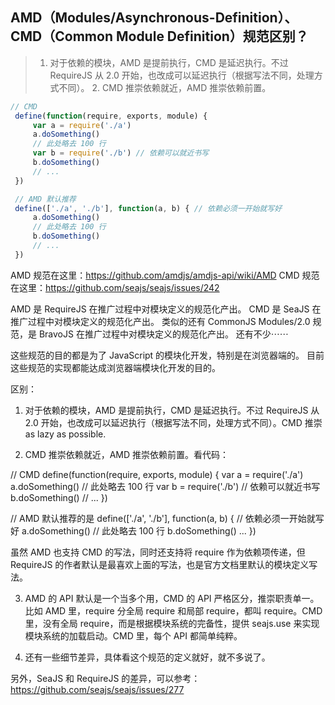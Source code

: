 ## AMD（Modules/Asynchronous-Definition）、CMD（Common Module Definition）规范区别？

> 1. 对于依赖的模块，AMD 是提前执行，CMD 是延迟执行。不过 RequireJS 从 2.0 开始，也改成可以延迟执行（根据写法不同，处理方式不同）。 2. CMD 推崇依赖就近，AMD 推崇依赖前置。

```javascript
// CMD
 define(function(require, exports, module) {
     var a = require('./a')
     a.doSomething()
     // 此处略去 100 行
     var b = require('./b') // 依赖可以就近书写
     b.doSomething()
     // ...
 })

 // AMD 默认推荐
 define(['./a', './b'], function(a, b) { // 依赖必须一开始就写好
     a.doSomething()
     // 此处略去 100 行
     b.doSomething()
     // ...
 })
```
AMD 规范在这里：https://github.com/amdjs/amdjs-api/wiki/AMD
CMD 规范在这里：https://github.com/seajs/seajs/issues/242

AMD 是 RequireJS 在推广过程中对模块定义的规范化产出。
CMD 是 SeaJS 在推广过程中对模块定义的规范化产出。
类似的还有 CommonJS Modules/2.0 规范，是 BravoJS 在推广过程中对模块定义的规范化产出。
还有不少⋯⋯

这些规范的目的都是为了 JavaScript 的模块化开发，特别是在浏览器端的。
目前这些规范的实现都能达成浏览器端模块化开发的目的。

区别：

1. 对于依赖的模块，AMD 是提前执行，CMD 是延迟执行。不过 RequireJS 从 2.0 开始，也改成可以延迟执行（根据写法不同，处理方式不同）。CMD 推崇 as lazy as possible.

2. CMD 推崇依赖就近，AMD 推崇依赖前置。看代码：

// CMD
define(function(require, exports, module) {
var a = require('./a')
a.doSomething()
// 此处略去 100 行
var b = require('./b') // 依赖可以就近书写
b.doSomething()
// ... 
})

// AMD 默认推荐的是
define(['./a', './b'], function(a, b) { // 依赖必须一开始就写好
a.doSomething()
// 此处略去 100 行
b.doSomething()
...
})

虽然 AMD 也支持 CMD 的写法，同时还支持将 require 作为依赖项传递，但 RequireJS 的作者默认是最喜欢上面的写法，也是官方文档里默认的模块定义写法。


3. AMD 的 API 默认是一个当多个用，CMD 的 API 严格区分，推崇职责单一。比如 AMD 里，require 分全局 require 和局部 require，都叫 require。CMD 里，没有全局 require，而是根据模块系统的完备性，提供 seajs.use 来实现模块系统的加载启动。CMD 里，每个 API 都简单纯粹。


4. 还有一些细节差异，具体看这个规范的定义就好，就不多说了。

另外，SeaJS 和 RequireJS 的差异，可以参考：https://github.com/seajs/seajs/issues/277
